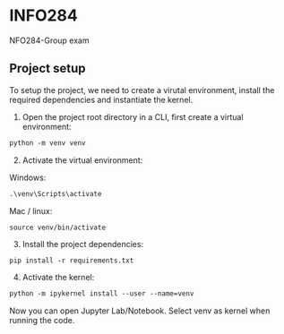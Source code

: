 # INFO284
NFO284-Group exam

## Project setup

To setup the project, we need to create a virutal environment, install the required dependencies and instantiate the kernel.

1. Open the project root directory in a CLI, first create a virtual environment:

```ps
python -m venv venv
```

2. Activate the virtual environment:

Windows:

```ps
.\venv\Scripts\activate
```

Mac / linux:

```
source venv/bin/activate
```

3. Install the project dependencies:

```ps
pip install -r requirements.txt
```

4. Activate the kernel:

```ps
python -m ipykernel install --user --name=venv
```

Now you can open Jupyter Lab/Notebook. Select venv as kernel when running the code.
